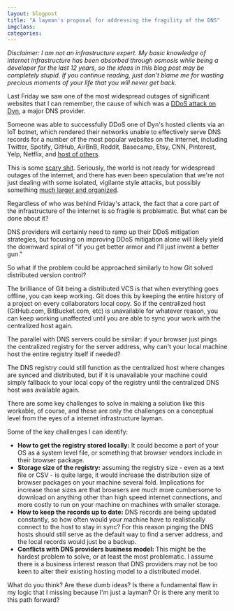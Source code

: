 ```yaml
---
layout: blogpost
title: "A layman's proposal for addressing the fragility of the DNS"
imgclass:
categories:
---
```


*Disclaimer: I am not an infrastructure expert. My basic knowledge of internet infrastructure has been absorbed through osmosis while being a developer for the last 12 years, so the ideas in this blog post may be completely stupid. If you continue reading, just don't blame me for wasting precious moments of your life that you will never get back.*

Last Friday we saw one of the most widespread outages of significant websites that I can remember, the cause of which was a [DDoS attack on Dyn](https://www.wired.com/2016/10/internet-outage-ddos-dns-dyn/), a major DNS provider.

Someone was able to successfully DDoS one of Dyn's hosted clients via an IoT botnet, which rendered their networks unable to effectively serve DNS records for a number of the most popular websites on the internet, including Twitter, Spotify, GitHub, AirBnB, Reddit, Basecamp, Etsy, CNN, Pinterest, Yelp, Netflix, and [host of others](http://gizmodo.com/this-is-probably-why-half-the-internet-shut-down-today-1788062835).

This is some [scary shit](https://www.youtube.com/watch?v=gZjg81D-HT8). Seriously, the world is not ready for widespread outages of the internet, and there has even been speculation that we're not just dealing with some isolated, vigilante style attacks, but possibly something [much larger and organized](https://www.schneier.com/blog/archives/2016/09/someone_is_lear.html).

Regardless of who was behind Friday's attack, the fact that a core part of the infrastructure of the internet is so fragile is problematic. But what can be done about it?

DNS providers will certainly need to ramp up their DDoS mitigation strategies, but focusing on improving DDoS mitigation alone will likely yield the downward spiral of "if you get better armor and I'll just invent a better gun."

So what if the problem could be approached similarly to how Git solved distributed version control?

The brilliance of Git being a distributed VCS is that when everything goes offline, you can keep working. Git does this by keeping the entire history of a project on every collaborators local copy. So if the centralized host (GitHub.com, BitBucket.com, etc) is unavailable for whatever reason, you can keep working unaffected until you are able to sync your work with the centralized host again.

The parallel with DNS servers could be similar: if your browser just pings the centralized registry for the server address, why can't your local machine host the entire registry itself if needed?

The DNS registry could still function as the centralized host where changes are synced and distributed, but if it is unavailable your machine could simply fallback to your local copy of the registry until the centralized DNS host was available again.

There are some key challenges to solve in making a solution like this workable, of course, and these are only the challenges on a conceptual level from the eyes of a internet infrastructure layman.

Some of the key challenges I can identify:
- **How to get the registry stored locally:** It could become a part of your OS as a system level file, or something that browser vendors include in their browser package.
- **Storage size of the registry:** assuming the registry size - even as a text file or CSV - is quite large, it would increase the distribution size of browser packages on your machine several fold. Implications for increase those sizes are that browsers are much more cumbersome to download on anything other than high speed internet connections, and more costly to run on your machine on machines with smaller storage.
- **How to keep the records up to date:** DNS records are being updated constantly, so how often would your machine have to realistically connect to the host to stay in sync? For this reason pinging the DNS hosts should still serve as the default way to find a server address, and the local records would just be a backup.
- **Conflicts with DNS providers business model:** This might be the hardest problem to solve, or at least the most problematic. I assume there is a business interest reason that DNS providers may not be too keen to alter their existing hosting model to a distributed model.

What do you think? Are these dumb ideas? Is there a fundamental flaw in my logic that I missing because I'm just a layman? Or is there any merit to this path forward?

